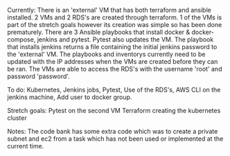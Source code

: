 Currently:
There is an 'external' VM that has both terraform and ansible installed.
2 VMs and 2 RDS's are created through terraform. 
1 of the VMs is part of the stretch goals however its creation was simple so has been done prematurely.
There are 3 Ansible playbooks that install docker & docker-compose, jenkins and pytest. Pytest also updates the VM.
The playbook that installs jenkins returns a file containing the initial jenkins password to the 'external' VM.
The playbooks and inventorys currently need to be updated with the IP addresses when the VMs are created before they can be ran.
The VMs are able to access the RDS's with the username 'root' and password 'password'.

To do:
Kubernetes,
Jenkins jobs,
Pytest,
Use of the RDS's,
AWS CLI on the jenkins machine,
Add user to docker group.

Stretch goals:
Pytest on the second VM
Terraform creating the kubernetes cluster

Notes:
The code bank has some extra code which was to create a private subnet and ec2 from a task which has not been used or implemented at the current time.

